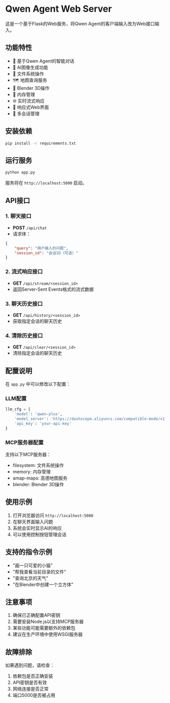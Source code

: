 # Qwen Agent Web Server

这是一个基于Flask的Web服务，将Qwen Agent的客户端输入改为Web接口输入。

## 功能特性

- 🤖 基于Qwen Agent的智能对话
- 🎨 AI图像生成功能
- 📁 文件系统操作
- 🗺️ 地图查询服务
- 🔧 Blender 3D操作
- 💾 内存管理
- 🌐 实时流式响应
- 📱 响应式Web界面
- 🔄 多会话管理

## 安装依赖

```bash
pip install -r requirements.txt
```

## 运行服务

```bash
python app.py
```

服务将在 `http://localhost:5000` 启动。

## API接口

### 1. 聊天接口
- **POST** `/api/chat`
- 请求体：
```json
{
    "query": "用户输入的问题",
    "session_id": "会话ID（可选）"
}
```

### 2. 流式响应接口
- **GET** `/api/stream/<session_id>`
- 返回Server-Sent Events格式的流式数据

### 3. 聊天历史接口
- **GET** `/api/history/<session_id>`
- 获取指定会话的聊天历史

### 4. 清除历史接口
- **GET** `/api/clear/<session_id>`
- 清除指定会话的聊天历史

## 配置说明

在 `app.py` 中可以修改以下配置：

### LLM配置
```python
llm_cfg = {
    'model': 'qwen-plus',
    'model_server': 'https://dashscope.aliyuncs.com/compatible-mode/v1',
    'api_key': 'your-api-key'
}
```

### MCP服务器配置
支持以下MCP服务器：
- filesystem: 文件系统操作
- memory: 内存管理
- amap-maps: 高德地图服务
- blender: Blender 3D操作

## 使用示例

1. 打开浏览器访问 `http://localhost:5000`
2. 在聊天界面输入问题
3. 系统会实时显示AI的响应
4. 可以使用控制按钮管理会话

## 支持的指令示例

- "画一只可爱的小猫"
- "帮我查看当前目录的文件"
- "查询北京的天气"
- "在Blender中创建一个立方体"

## 注意事项

1. 确保已正确配置API密钥
2. 需要安装Node.js以支持MCP服务器
3. 某些功能可能需要额外的依赖包
4. 建议在生产环境中使用WSGI服务器

## 故障排除

如果遇到问题，请检查：
1. 依赖包是否正确安装
2. API密钥是否有效
3. 网络连接是否正常
4. 端口5000是否被占用 